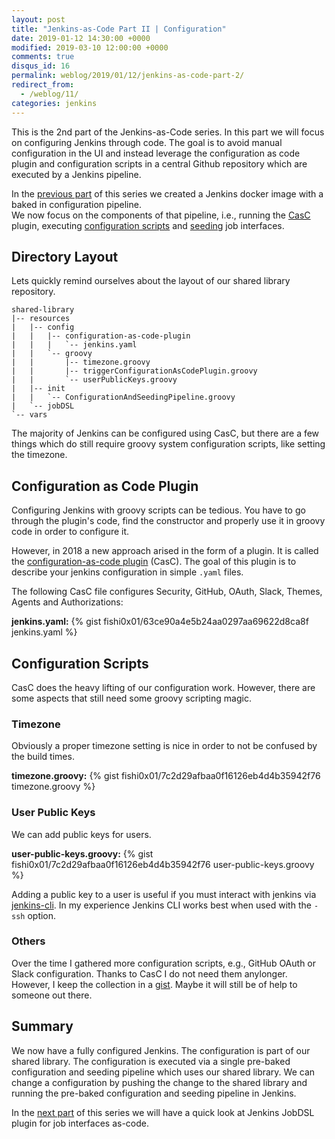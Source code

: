 ```yaml
---
layout: post
title: "Jenkins-as-Code Part II | Configuration"
date: 2019-01-12 14:30:00 +0000
modified: 2019-03-10 12:00:00 +0000 
comments: true
disqus_id: 16
permalink: weblog/2019/01/12/jenkins-as-code-part-2/
redirect_from:
  - /weblog/11/
categories: jenkins
---
```


This is the 2nd part of the Jenkins-as-Code series. 
In this part we will focus on configuring Jenkins through code. 
The goal is to avoid manual configuration in the UI and instead 
leverage the configuration as code plugin and configuration scripts 
in a central Github repository which are executed by a Jenkins pipeline.
<!--more-->

In the [previous part][part-one] of this series we created a Jenkins 
docker image with a baked in configuration pipeline.  
We now focus on the components of that pipeline, i.e., 
running the [CasC][vocabular-casc] plugin, 
executing [configuration scripts][vocabular-configuration-script] 
and [seeding][vocabular-seeding] job interfaces. 

## Directory Layout

Lets quickly remind ourselves about the layout of our shared library repository.

```
shared-library
|-- resources
|   |-- config
|   |   |-- configuration-as-code-plugin
|   |   |   `-- jenkins.yaml
|   |   `-- groovy
|   |       |-- timezone.groovy
|   |       |-- triggerConfigurationAsCodePlugin.groovy
|   |       `-- userPublicKeys.groovy
|   |-- init
|   |   `-- ConfigurationAndSeedingPipeline.groovy
|   `-- jobDSL
`-- vars
```

The majority of Jenkins can be configured using CasC, but there are a few things 
which do still require groovy system configuration scripts, like setting the timezone. 

## Configuration as Code Plugin

Configuring Jenkins with groovy scripts can be tedious. 
You have to go through the plugin's code, find the constructor and 
properly use it in groovy code in order to configure it. 

However, in 2018 a new approach arised in the form of a plugin. 
It is called the [configuration-as-code plugin][plugin-configuration-as-code] (CasC). 
The goal of this plugin is to describe your jenkins configuration in simple `.yaml` files. 

The following CasC file configures Security, GitHub, OAuth, Slack, Themes, Agents and Authorizations:

**jenkins.yaml:**
{% gist fishi0x01/63ce90a4e5b24aa0297aa69622d8ca8f jenkins.yaml %}

## Configuration Scripts

CasC does the heavy lifting of our configuration work. However, there are some aspects that still 
need some groovy scripting magic. 

### Timezone

Obviously a proper timezone setting is nice in order to not be confused by the build times.

**timezone.groovy:**
{% gist fishi0x01/7c2d29afbaa0f16126eb4d4b35942f76 timezone.groovy %}

### User Public Keys

We can add public keys for users.

**user-public-keys.groovy:**
{% gist fishi0x01/7c2d29afbaa0f16126eb4d4b35942f76 user-public-keys.groovy %}

Adding a public key to a user is useful if you must interact with jenkins via [jenkins-cli][jenkins-cli]. 
In my experience Jenkins CLI works best when used with the `-ssh` option. 

### Others

Over the time I gathered more configuration scripts, e.g., GitHub OAuth or Slack configuration. 
Thanks to CasC I do not need them anylonger. However, I keep the collection in a 
[gist][gist-config]. Maybe it will still be of help to someone out there. 

## Summary

We now have a fully configured Jenkins. 
The configuration is part of our shared library. 
The configuration is executed via a single pre-baked configuration and seeding pipeline 
which uses our shared library. 
We can change a configuration by pushing the change to the shared library and running 
the pre-baked configuration and seeding pipeline in Jenkins. 

In the [next part][next-part] of this series we will have a quick look at Jenkins JobDSL plugin for job interfaces as-code.

[plugin-configuration-as-code]: https://plugins.jenkins.io/configuration-as-code
[plugin-github-oauth]: https://plugins.jenkins.io/github-oauth
[plugin-simple-theme]: https://plugins.jenkins.io/simple-theme-plugin
[plugin-github]: https://plugins.jenkins.io/github
[multibranch-pipeline]: https://jenkins.io/doc/book/pipeline/multibranch/
[theme-generator]: http://afonsof.com/jenkins-material-theme/
[github-oauth]: https://developer.github.com/apps/building-oauth-apps/authorizing-oauth-apps/
[vocabular-shared-library]: https://jenkins.io/doc/book/pipeline/shared-libraries/
[global-shared-library]: https://jenkins.io/doc/book/pipeline/shared-libraries/#global-shared-libraries
[vocabular-configuration-script]: /weblog/2019/01/06/jenkins-as-code-part-1/#configuration-script
[vocabular-seeding]: /weblog/2019/01/06/jenkins-as-code-part-1/#seeding
[vocabular-casc]: /weblog/2019/01/06/jenkins-as-code-part-1/#casc
[part-one]: /weblog/2019/01/06/jenkins-as-code-part-1/
[jenkins-cli]: https://jenkins.io/doc/book/managing/cli/
[next-part]: /weblog/2019/02/09/jenkins-as-code-part-3/
[gist-config]: https://gist.github.com/fishi0x01/7c2d29afbaa0f16126eb4d4b35942f76
